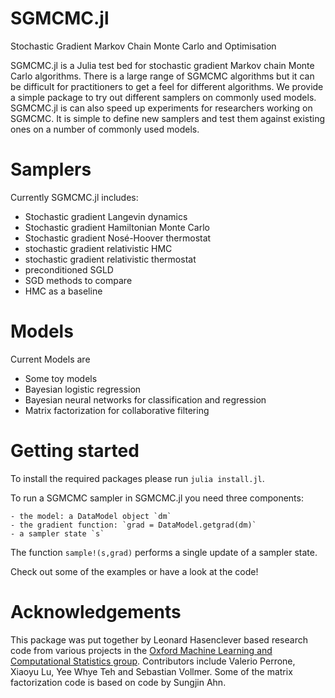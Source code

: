 # SGMCMC.jl
Stochastic Gradient Markov Chain Monte Carlo and Optimisation

SGMCMC.jl is a Julia test bed for stochastic gradient Markov chain Monte Carlo algorithms. There is a large range of SGMCMC algorithms but it can be difficult for practitioners to get a feel for different algorithms. We provide a simple package to try out different samplers on commonly used models. SGMCMC.jl is can also speed up experiments for researchers working on SGMCMC. It is simple to define new samplers and test them against existing ones on a number of commonly used models.

# Samplers
Currently SGMCMC.jl includes:
  - Stochastic gradient Langevin dynamics
  - Stochastic gradient Hamiltonian Monte Carlo
  - Stochastic gradient Nosé-Hoover thermostat
  - stochastic gradient relativistic HMC
  - stochastic gradient relativistic thermostat
  - preconditioned SGLD
  - SGD methods to compare
  - HMC as a baseline

# Models
Current Models are

  - Some toy models
  - Bayesian logistic regression
  - Bayesian neural networks for classification and regression
  - Matrix factorization for collaborative filtering

# Getting started
To install the required packages please run `julia install.jl`.

To run a SGMCMC sampler in SGMCMC.jl you need three components:

    - the model: a DataModel object `dm`
    - the gradient function: `grad = DataModel.getgrad(dm)`
    - a sampler state `s`

The function `sample!(s,grad)` performs a single update of a sampler state.

Check out some of the examples or have a look at the code!

# Acknowledgements

This package was put together by Leonard Hasenclever based research code from various projects in the [Oxford Machine Learning and Computational Statistics group](http://mlcs.stats.ox.ac.uk/learning). Contributors include Valerio Perrone, Xiaoyu Lu, Yee Whye Teh and Sebastian Vollmer. Some of the matrix factorization code is based on code by Sungjin Ahn.
